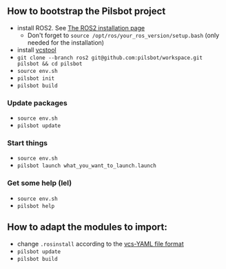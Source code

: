 ## How to bootstrap the Pilsbot project

- install ROS2. See [The ROS2 installation page](https://index.ros.org/doc/ros2/Installation/)
  - Don't forget to `source /opt/ros/your_ros_version/setup.bash` (only needed for the installation)
- install [vcstool](https://github.com/dirk-thomas/vcstool)
- `git clone --branch ros2 git@github.com:pilsbot/workspace.git pilsbot && cd pilsbot`
- `source env.sh`
- `pilsbot init`
- `pilsbot build`

### Update packages

- `source env.sh`
- `pilsbot update`

### Start things

- `source env.sh`
- `pilsbot launch what_you_want_to_launch.launch`

### Get some help (lel)

- `source env.sh`
- `pilsbot help`

## How to adapt the modules to import:

- change `.rosinstall` according to the [vcs-YAML file format](https://github.com/dirk-thomas/vcstool#exporting-and-importing-sets-of-repositories)
- `pilsbot update`
- `pilsbot build`
